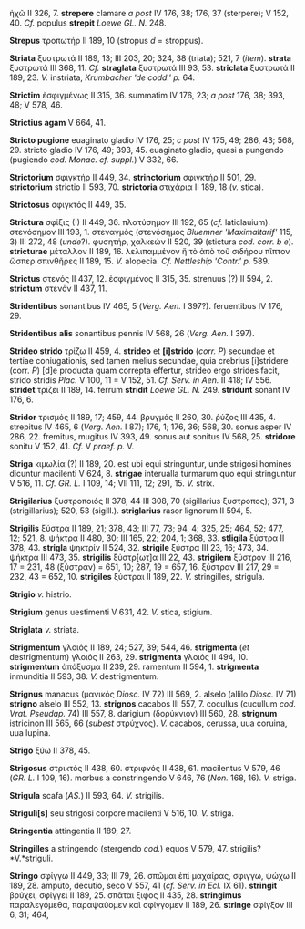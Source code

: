 ἠχῶ II 326, 7. **strepere** clamare *a post* IV 176, 38; 176, 37
(sterpere); V 152, 40. *Cf.* populus **strepit** *Loewe GL. N.* 248.

**Strepus** τροπωτήρ II 189, 10 (stropus *d* = stroppus).

**Striata** ξυστρωτά II 189, 13; III 203, 20; 324, 38 (triata); 521, 7
(*item*). **strata** ξυστρωτά III 368, 11. *Cf.* **straglata** ξυστρωτά
III 93, 53. **striclata** ξυστρωτά II 189, 23. *V.* instriata,
*Krumbacher 'de codd.' p.* 64.

**Strictim** ἐσφιγμένως II 315, 36. summatim IV 176, 23; *a post* 176,
38; 393, 48; V 578, 46.

**Strictius agam** V 664, 41.

**Stricto pugione** euaginato gladio IV 176, 25; *c post* IV 175, 49;
286, 43; 568, 29. stricto gladio IV 176, 49; 393, 45. euaginato gladio,
quasi a pungendo (pugiendo *cod. Monac. cf. suppl.*) V 332, 66.

**Strictorium** σφιγκτήρ II 449, 34. **strinctorium** σφιγκτήρ II 501,
29. **strictorium** strictio II 593, 70. **strictoria** στιχάρια II 189,
18 (*v.* stica).

**Strictosus** σφιγκτός II 449, 35.

**Strictura** σφίξις (!) II 449, 36. πλατύσημον III 192, 65 (*cf.*
laticlauium). στενόσημον III 193, 1. στεναγμός (στενόσημος *Bluemner
'Maximaltarif'* 115, 3) III 272, 48 (*unde*?). φυσητήρ, χαλκεών II 520,
39 (stictura *cod. corr. b e*). **stricturae** μέταλλον II 189, 16.
λελιπαμμένον ἤ τὸ ἀπὸ τοῦ σιδήρου πῖπτον ὥσπερ σπινθῆρες II 189, 15.
*V.* alopecia. *Cf. Nett­leship 'Contr.' p.* 589.

**Strictus** στενός II 437, 12. ἐσφιγμένος II 315, 35. strenuus (?) II
594, 2. **strictum** στενόν II 437, 11.

**Stridentibus** sonantibus IV 465, 5 (*Verg. Aen.* I 397?).
feruentibus IV 176, 29.

**Stridentibus alis** sonantibus pennis IV 568, 26 (*Verg. Aen.* I
397).

**Strideo strido** τρίζω II 459, 4. **strideo** et **[i]strido**
(*corr. P*) secundae et tertiae coniugationis, sed tamen melius
secundae, quia crebrius [i]stridere (corr. *P*) [d]e producta quam
correpta effertur, strideo ergo strides facit, strido stridis *Plac.* V
100, 11 = V 152, 51. *Cf. Serv. in Aen.* II 418; IV 556. **stridet**
τρίζει II 189, 14. ferrum **stridit** *Loewe GL. N.* 249. **stridunt**
sonant IV 176, 6.

**Stridor** τρισμός II 189, 17; 459, 44. βρυγμός II 260, 30. ῥύζος III
435, 4. strepitus IV 465, 6 (*Verg. Aen.* I 87); 176, 1; 176, 36; 568,
30. sonus asper IV 286, 22. fremitus, mugitus IV 393, 49. sonus aut
sonitus IV 568, 25. **stridore** sonitu V 152, 41. *Cf.* V *praef. p.*
V.

**Striga** κιμωλία (?) II 189, 20. est ubi equi stringuntur, unde
strigosi homines dicuntur macilenti V 624, 8. **strigae** interualla
turmarum quo equi stringuntur V 516, 11. *Cf. GR. L.* I 109, 14; VII
111, 12; 291, 15. *V.* strix.

**Strigilarius** ξυστροποιός II 378, 44 III 308, 70 (sigillarius
ξυστροπος); 371, 3 (strigillarius); 520, 53 (sigill.). **striglarius**
rasor lignorum II 594, 5.

**Strigilis** ξύστρα II 189, 21; 378, 43; III 77, 73; 94, 4; 325, 25;
464, 52; 477, 12; 521, 8. ψήκτρα II 480, 30; III 165, 22; 204, 1; 368,
33. **stligila** ξύστρα II 378, 43. **strigla** ψηκτρίν II 524, 32.
**strigile** ξύστρα III 23, 16; 473, 34. ψήκτρα III 473, 35.
**strigilis** ξύστρ[ωτ]α III 22, 43. **strigilem** ξύστρον III 216, 17
= 231, 48 (ξύστραν) = 651, 10; 287, 19 = 657, 16. ξύστραν III 217, 29 =
232, 43 = 652, 10. **strigiles** ξύστραι II 189, 22. *V.* stringilles,
strigula.

**Strigio** *v.* histrio.

**Strigium** genus uestimenti V 631, 42. *V.* stica, stigium.

**Striglata** *v.* striata.

**Strigmentum** γλοιός II 189, 24; 527, 39; 544, 46. **strigmenta**
(*et* destrigmentum) γλοιός II 263, 29. **strigmenta** γλοιός II 494,
10. **strigmentum** ἀπόξυσμα II 239, 29. ramentum II 594, 1.
**strigmenta** inmunditia II 593, 38. *V.* destrigmentum.

**Strignus** manacus (μανικός *Diosc.* IV 72) III 569, 2. alselo (allilo
*Diosc.* IV 71) **strigno** alselo III 552, 13. **strignos** cacabos III
557, 7. cocullus (cucullum *cod. Vrat. Pseudap.* 74) III 557, 8.
darigium (δορύκνιον) III 560, 28. **strignum** istricinon III 565, 66
(*subest* στρύχνος). *V.* cacabos, cerussa, uua coruina, uua lupina.

**Strigo** ξύω II 378, 45.

**Strigosus** στρικτός II 438, 60. στριφνός II 438, 61. macilentus V
579, 46 (*GR. L.* I 109, 16). morbus a constringendo V 646, 76 (*Non.*
168, 16). *V.* striga.

**Strigula** scafa (*AS.*) II 593, 64. *V.* strigilis.

**Striguli[s]** seu strigosi corpore macilenti V 516, 10. *V.* striga.

**Stringentia** attingentia II 189, 27.

**Stringilles** a stringendo (stergendo *cod.*) equos V 579, 47.
strigilis? *V.*striguli.

**Stringo** σφίγγω II 449, 33; III 79, 26. σπῶμαι ἐπὶ μαχαίρας, σφιγγω,
ψώχω II 189, 28. amputo, decutio, seco V 557, 41 (*cf. Serv. in Ecl.* IX
61). **stringit** βρύχει, σφίγγει II 189, 25. σπᾶται ξιφος II 435, 28.
**stringimus** παραλεγόμεθα, παραψαύομεν καὶ σφίγγομεν II 189, 26.
**stringe** σφίγξον III 6, 31; 464,
